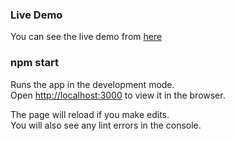 ### Live Demo
You can see the live demo from [here](https://sehayigitguryol.github.io/bets)

### npm start

Runs the app in the development mode.\
Open [http://localhost:3000](http://localhost:3000) to view it in the browser.

The page will reload if you make edits.\
You will also see any lint errors in the console.

